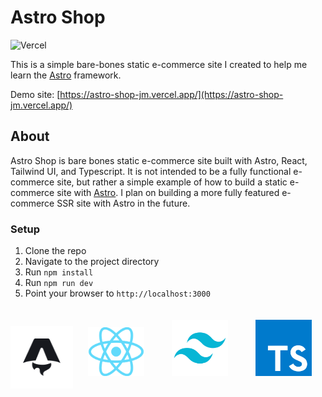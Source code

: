 # Astro Shop
![Vercel](https://therealsujitk-vercel-badge.vercel.app/?app=astro-shop-jm)

This is a simple bare-bones static e-commerce site I created to help me learn the [Astro](https://astro.build) framework.

Demo site: [https://astro-shop-jm.vercel.app/](https://astro-shop-jm.vercel.app/)
<br />



## About

Astro Shop is bare bones static e-commerce site built with Astro, React, Tailwind UI, and Typescript. It is not intended to be a fully functional e-commerce site, but rather a simple example of how to build a static e-commerce site with [Astro](https://astro.build). I plan on building a more fully featured e-commerce SSR site with Astro in the future.

### Setup

1. Clone the repo
2. Navigate to the project directory
3. Run `npm install`
4. Run `npm run dev`
5. Point your browser to `http://localhost:3000`



<img src="public/images/logos/astro-icon-dark.svg" width="60px" height="60px" style="background-color:white; padding:20px" />
<img src="public/images/logos/React-icon.png" width=" 90px" style="padding: 20px" />
<img src="public/images/logos/Tailwind_CSS_logo.png" width="90px" style="padding: 20px" />
<img src="public/images/logos/Typescript.png" width=" 90px" style="padding: 20px" />
